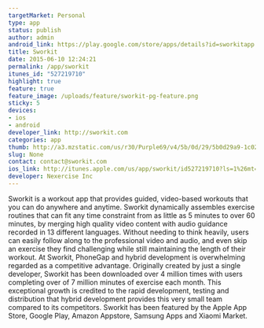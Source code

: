 ```yaml
---
targetMarket: Personal
type: app
status: publish
author: admin
android_link: https://play.google.com/store/apps/details?id=sworkitapp.sworkit.com
title: Sworkit
date: 2015-06-10 12:24:21
permalink: /app/sworkit
itunes_id: "527219710"
highlight: true
feature: true
feature_image: /uploads/feature/sworkit-pg-feature.png
sticky: 5
devices:
- ios
- android
developer_link: http://sworkit.com
categories: app
thumb: http://a3.mzstatic.com/us/r30/Purple69/v4/5b/0d/29/5b0d29a9-1c02-d8cd-b103-c22bd84a5745/icon175x175.jpeg
slug: None
contact: contact@sworkit.com
ios_link: http://itunes.apple.com/us/app/sworkit/id527219710?ls=1%26mt=8
developer: Nexercise Inc
---
```



Sworkit is a workout app that provides guided, video-based workouts that you can do anywhere and anytime. Sworkit dynamically assembles exercise routines that can fit any time constraint from as little as 5 minutes to over 60 minutes, by merging high quality video content with audio guidance recorded in 13 different languages. Without needing to think heavily, users can easily follow along to the professional video and audio, and even skip an exercise they find challenging while still maintaining the length of their workout. At Sworkit, PhoneGap and hybrid development is overwhelming regarded as a competitive advantage. Originally created by just a single developer, Sworkit has been downloaded over 4 million times with users completing over of 7 million minutes of exercise each month. This exceptional growth is credited to the rapid development, testing and distribution that hybrid development provides this very small team compared to its competitors. Sworkit has been featured by the Apple App Store, Google Play, Amazon Appstore, Samsung Apps and Xiaomi Market.

